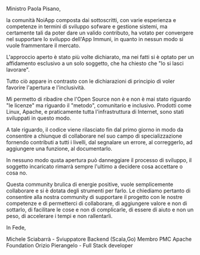 Ministro Paola Pisano,

la comunità NoiApp composta dai sottoscritti, con varie esperienza e competenze in termini 
di sviluppo sofware e gestione sistemi,  ma certamente tali da poter dare un valido contributo, 
ha votato per convergere nel supportare lo sviluppo dell'App Immuni, 
in quanto in nessun modo si vuole frammentare il mercato.

L'approccio aperto è stato più volte dichiarato, 
ma nei fatti si è optato per un affidamento esclusivo 
a un solo soggetto, che ha chiesto che "lo si lasci lavorare".

Tutto ciò appare in contrasto con le dichiarazioni di principio di voler favorire l'apertura e l'inclusività. 

Mi permetto di ribadire che l'Open Source non è e non è mai stato riguardo "le licenze" 
ma riguardo il "metodo", comunitario e inclusivo. Prodotti come Linux, Apache, e praticamente 
tutta l'infrastruttura di Internet, sono stati sviluppati in questo modo.

A tale riguardo, il codice viene rilasciato fin dal primo giorno in modo da consentire a chiunque
di collaborare nel suo campo di specializzazione fornendo contributi a tutti i livelli, 
dal segnalare un errore, al correggerlo, ad aggiungere una funzione, al documentarlo.

In nessuno modo qusta apertura può danneggiare il processo di sviluppo, il soggetto incaricato rimarrà
sempre l'ultimo a decidere cosa accettare o cosa no. 

Questa community brulica di energie positive, vuole semplicemente collaborare e si è dotata degli strumenti per farlo.
Le chiediamo pertanto di consentire alla nostra community di supportare il progetto con le nostre competenze 
e di permetterci di collaborare, di aggiungere valore e non di sottarlo, di facilitare le cose e non di complicarle,
di essere di aiuto e non un peso, di accelerare i tempi e non rallentarli.

In Fede,

Michele Sciabarrà - Sviuppatore Backend (Scala,Go) Membro PMC Apache Foundation
Orizio Pierangelo - Full Stack developer
